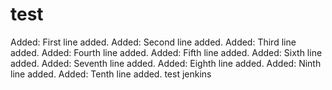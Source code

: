 # test

Added: First line added.
Added: Second line added.
Added: Third line added.
Added: Fourth line added.
Added: Fifth line added.
Added: Sixth line added.
Added: Seventh line added.
Added: Eighth line added.
Added: Ninth line added.
Added: Tenth line added.
test jenkins
